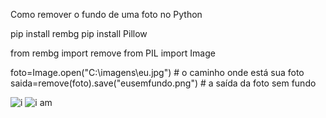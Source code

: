 Como remover o fundo de uma foto no Python


pip install rembg
pip install Pillow


from rembg import remove
from PIL import Image

foto=Image.open("C:\imagens\eu.jpg") # o caminho onde está sua foto
saida=remove(foto).save("eusemfundo.png") # a saída da foto sem fundo


![i](https://user-images.githubusercontent.com/91196904/210466384-79cc12a4-1e33-4e3c-b223-6bdab73975ff.png)
![i am](https://user-images.githubusercontent.com/91196904/210466487-ee59f68a-fbb8-4ff3-bbf4-f8c1d6579e03.png)

